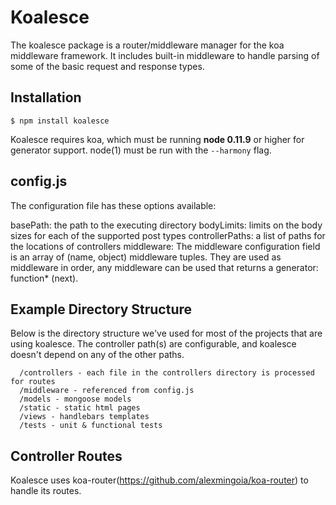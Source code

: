 # Koalesce

  The koalesce package is a router/middleware manager for the koa middleware framework. It includes built-in middleware to handle parsing of some of the basic request and response types. 

## Installation

```
$ npm install koalesce
```

  Koalesce requires koa, which must be running __node 0.11.9__ or higher for generator support. node(1) must be run with the `--harmony` flag.

## config.js

  The configuration file has these options available:

  basePath: the path to the executing directory
  bodyLimits: limits on the body sizes for each of the supported post types
  controllerPaths: a list of paths for the locations of controllers
  middleware: The middleware configuration field is an array of (name, object) middleware tuples. They are used as middleware in order, any middleware can be used that returns a generator: function* (next).  

## Example Directory Structure

  Below is the directory structure we've used for most of the projects that are using koalesce. The controller path(s) are configurable, and koalesce doesn't depend on any of the other paths.

```
  /controllers - each file in the controllers directory is processed for routes
  /middleware - referenced from config.js 
  /models - mongoose models
  /static - static html pages
  /views - handlebars templates
  /tests - unit & functional tests
```

## Controller Routes

  Koalesce uses koa-router(https://github.com/alexmingoia/koa-router) to handle its routes. 

